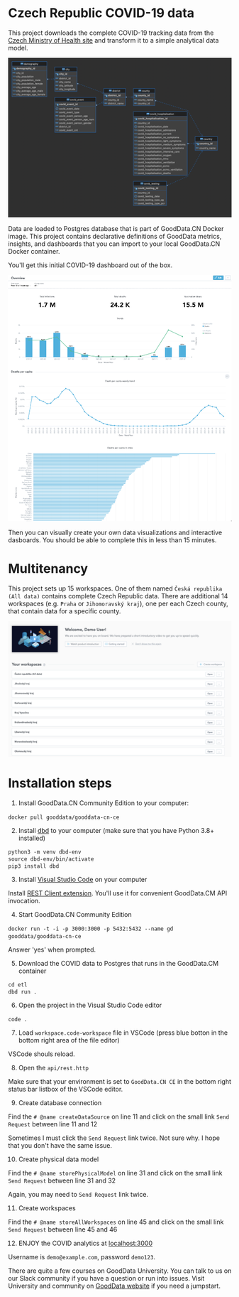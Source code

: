 # Czech Republic COVID-19 data 
This project downloads the complete COVID-19 tracking data from the [Czech Ministry of Health site](https://onemocneni-aktualne.mzcr.cz/api/v2/covid-19) and transform it to a simple analytical data model.  

![COVID CZ data model](https://raw.githubusercontent.com/zsvoboda/covid_cz/main/img/pdm.png)

Data are loaded to Postgres database that is part of GoodData.CN Docker image. This project contains declarative definitions of GoodData metrics, insights, and dashboards that you can import to your local GoodData.CN Docker container. 

You'll get this initial COVID-19 dashboard out of the box. 

![COVID CZ Dashboard](https://raw.githubusercontent.com/zsvoboda/covid_cz/main/img/covid_cz.dashboard.png)

Then you can visually create your own data visualizations and interactive dasboards. You should be able to complete this in less than 15 minutes. 

# Multitenancy
This project sets up 15 workspaces. One of them named `Česká republika (All data)` contains complete Czech Republic data. There are additional 14 workspaces (e.g. `Praha` or `Jihomoravský kraj`), one per each Czech county, that contain data for a specific county.  

![Workspaces per CZ county](https://raw.githubusercontent.com/zsvoboda/covid_cz/main/img/covid_cz.lcm.png)

# Installation steps

1. Install GoodData.CN Community Edition to your computer:

`docker pull gooddata/gooddata-cn-ce`

2. Install [dbd](https://github.com/zsvoboda/dbd) to your computer (make sure that you have Python 3.8+ installed)

```shell
python3 -m venv dbd-env
source dbd-env/bin/activate
pip3 install dbd
```

3. Install [Visual Studio Code](https://code.visualstudio.com) on your computer

Install [REST Client extension](https://marketplace.visualstudio.com/items?itemName=humao.rest-client). You'll use it for convenient GoodData.CM API invocation. 

4. Start GoodData.CN Community Edition

`docker run -t -i -p 3000:3000 -p 5432:5432 --name gd gooddata/gooddata-cn-ce`

Answer 'yes' when prompted. 

5. Download the COVID data to Postgres that runs in the GoodData.CM container

```shell
cd etl 
dbd run .
```

6. Open the project in the Visual Studio Code editor

`code .`

7. Load `workspace.code-workspace` file in VSCode (press blue botton in the bottom right area of the file editor)

VSCode shouls reload.

8. Open the `api/rest.http`

Make sure that your environment is set to `GoodData.CN CE` in the bottom right status bar listbox of the VSCode editor. 

9. Create database connection

Find the `# @name createDataSource` on line 11 and click on the small link `Send Request` between line 11 and 12

Sometimes I must click the `Send Request` link twice. Not sure why. I hope that you don't have the same issue. 

10. Create physical data model

Find the `# @name storePhysicalModel` on line 31 and click on the small link `Send Request` between line 31 and 32

Again, you may need to `Send Request` link twice.

11. Create workspaces

Find the `# @name storeAllWorkspaces` on line 45 and click on the small link `Send Request` between line 45 and 46

12. ENJOY the COVID analytics at [localhost:3000](http://localhost:3000/)

Username is `demo@example.com`, password `demo123`.

There are quite a few courses on GoodData University. You can talk to us on our Slack community if you have a question or run into issues. Visit University and community on [GoodData website](https://www.gooddata.com/learn/) if you need a jumpstart. 
